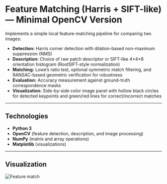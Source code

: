 # Feature Matching (Harris + SIFT-like) — Minimal OpenCV Version

Implements a simple local feature-matching pipeline for comparing two images:

- **Detection:** Harris corner detection with dilation-based non-maximum suppression (NMS)
- **Description:** Choice of raw patch descriptor or SIFT-like 4×4×8 orientation histogram (RootSIFT-style normalization)
- **Matching:** Lowe’s ratio test, optional symmetric match filtering, and RANSAC-based geometric verification for robustness
- **Evaluation:** Accuracy measurement against ground-truth correspondence masks
- **Visualization:** Side-by-side color image panel with hollow black circles for detected keypoints and green/red lines for correct/incorrect matches

---

## Technologies

- **Python 3**
- **OpenCV** (feature detection, description, and image processing)
- **NumPy** (matrix and array operations)
- **Matplotlib** (visualizations)

---

## Visualization

![Feature match](match.png)
